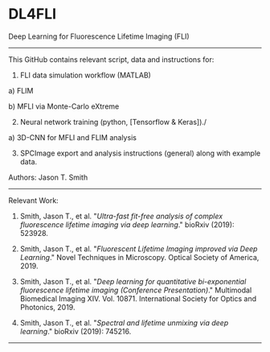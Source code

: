 # DL4FLI
Deep Learning for Fluorescence Lifetime Imaging (FLI)

--------------------------------------------------------------

This GitHub contains relevant script, data and instructions for:
1. FLI data simulation workflow (MATLAB)

  a) FLIM

  b) MFLI via Monte-Carlo eXtreme

2. Neural network training (python, [Tensorflow & Keras])./

  a) 3D-CNN for MFLI and FLIM analysis
  
3. SPCImage export and analysis instructions (general) along with example data.

Authors: Jason T. Smith

--------------------------------------------------------------

Relevant Work:

1) Smith, Jason T., et al. "_Ultra-fast fit-free analysis of complex fluorescence lifetime imaging via deep learning_." bioRxiv (2019): 523928.

2) Smith, Jason T., et al. "_Fluorescent Lifetime Imaging improved via Deep Learning_." Novel Techniques in Microscopy. Optical Society of America, 2019.

3) Smith, Jason T., et al. "_Deep learning for quantitative bi-exponential fluorescence lifetime imaging (Conference Presentation)_." Multimodal Biomedical Imaging XIV. Vol. 10871. International Society for Optics and Photonics, 2019.

4) Smith, Jason T., et al. "_Spectral and lifetime unmixing via deep learning_." bioRxiv (2019): 745216.

--------------------------------------------------------------

